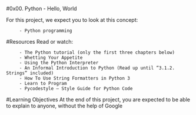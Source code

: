#0x00. Python - Hello, World


   For this project, we expect you to look at this concept:

         - Python programming

#Resources
   Read or watch:

         - The Python tutorial (only the first three chapters below)
         - Whetting Your Appetite
         - Using the Python Interpreter
         - An Informal Introduction to Python (Read up until “3.1.2. Strings” included)
         - How To Use String Formatters in Python 3
         - Learn to Program
         - Pycodestyle – Style Guide for Python Code
#Learning Objectives
   At the end of this project, you are expected to be able to explain to anyone,
   without the help of Google
